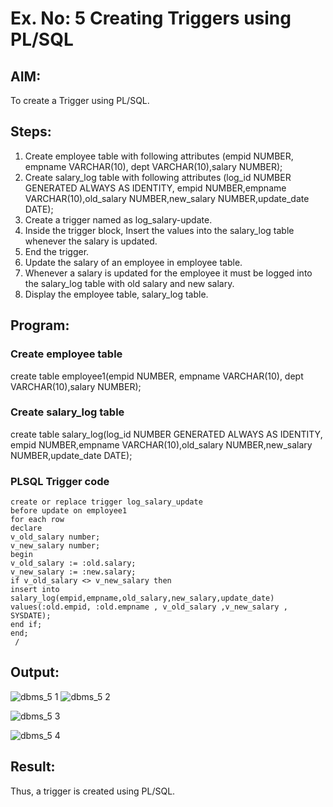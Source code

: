 # Ex. No: 5 Creating Triggers using PL/SQL

## AIM: 
To create a Trigger using PL/SQL.

## Steps:
1. Create employee table with following attributes (empid NUMBER, empname VARCHAR(10), dept VARCHAR(10),salary NUMBER);
2. Create salary_log table with following attributes (log_id NUMBER GENERATED ALWAYS AS IDENTITY, empid NUMBER,empname VARCHAR(10),old_salary NUMBER,new_salary NUMBER,update_date DATE);
3. Create a trigger named as log_salary-update.
4. Inside the trigger block, Insert the values into the salary_log table whenever the salary is updated.
5. End the trigger.
6. Update the salary of an employee in employee table.
7. Whenever a salary is updated for the employee it must be logged into the salary_log table with old salary and new salary.
8. Display the employee table, salary_log table.

## Program:
### Create employee table
create table employee1(empid NUMBER, empname VARCHAR(10), dept VARCHAR(10),salary NUMBER);
### Create salary_log table
create table salary_log(log_id NUMBER GENERATED ALWAYS AS IDENTITY, empid NUMBER,empname VARCHAR(10),old_salary NUMBER,new_salary NUMBER,update_date DATE);
### PLSQL Trigger code
```
create or replace trigger log_salary_update
before update on employee1
for each row
declare
v_old_salary number;
v_new_salary number;
begin
v_old_salary := :old.salary;
v_new_salary := :new.salary;
if v_old_salary <> v_new_salary then
insert into salary_log(empid,empname,old_salary,new_salary,update_date)
values(:old.empid, :old.empname , v_old_salary ,v_new_salary , SYSDATE);
end if;     
end;
 /
 ```

## Output:

![dbms_5 1](https://github.com/gummadileepkumar/Ex-No-5-Creating-Triggers-using-PL-SQL/assets/118707761/f6d4be8b-c22f-470d-9c3c-0c9e3061a29b)
![dbms_5 2](https://github.com/gummadileepkumar/Ex-No-5-Creating-Triggers-using-PL-SQL/assets/118707761/6e61903f-4e03-417a-9385-fa58f12deeb2)

![dbms_5 3](https://github.com/gummadileepkumar/Ex-No-5-Creating-Triggers-using-PL-SQL/assets/118707761/92829da5-9d46-44f1-950c-b954e5082b63)

![dbms_5 4](https://github.com/gummadileepkumar/Ex-No-5-Creating-Triggers-using-PL-SQL/assets/118707761/f81eef8b-b4d2-40b4-8824-00c6698ba14d)




## Result:
Thus, a trigger is created using PL/SQL.
